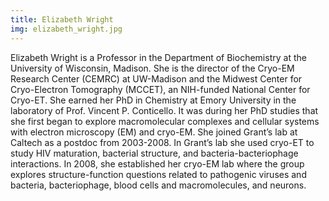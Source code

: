 ```yaml
---
title: Elizabeth Wright
img: elizabeth_wright.jpg
---
```


Elizabeth Wright is a Professor in the Department of Biochemistry at the University of Wisconsin, Madison. She is the director of the Cryo-EM Research Center (CEMRC) at UW-Madison and the Midwest Center for Cryo-Electron Tomography (MCCET), an NIH-funded National Center for Cryo-ET. She earned her PhD in Chemistry at Emory University in the laboratory of Prof. Vincent P. Conticello. It was during her PhD studies that she first began to explore macromolecular complexes and cellular systems with electron microscopy (EM) and cryo-EM. She joined Grant’s lab at Caltech as a postdoc from 2003-2008. In Grant’s lab she used cryo-ET to study HIV maturation, bacterial structure, and bacteria-bacteriophage interactions. In 2008, she established her cryo-EM lab where the group explores structure-function questions related to pathogenic viruses and bacteria, bacteriophage, blood cells and macromolecules, and neurons.


